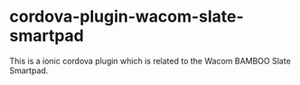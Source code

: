 # cordova-plugin-wacom-slate-smartpad
This is a ionic cordova plugin which is related to the Wacom BAMBOO Slate Smartpad.
